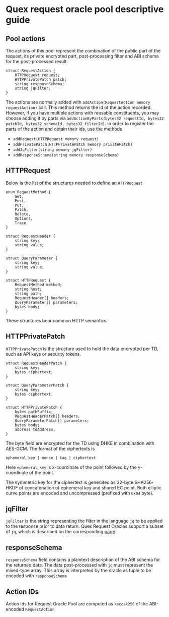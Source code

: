 # Quex request oracle pool descriptive guide

## Pool actions

The actions of this pool represent the combination of the public part of the
request, its private encrypted part, post-processing filter and ABI schema for the post-processed result:

```solidity
struct RequestAction {
    HTTPRequest request;
    HTTPPrivatePatch patch;
    string responseSchema;
    string jqFilter;
}
```

The actions are normally added with `addAction(RequestAction memory requestAction)` call. This method returns the id of the
action recorded. However, if you have multiple actions with reusable constituents, you may choose adding it by parts via
`addActionByParts(bytes32 requestId, bytes32 patchId, bytes32 schemaId, bytes32 filterId)`. In order to register the
parts of the action and obtain their ids, use the methods
+ `addRequest(HTTPRequest memory request)`
+ `addPrivatePatch(HTTPPrivatePatch memory privatePatch)`
+ `addJqFilter(string memory jqFilter)`
+ `addResponseSchema(string memory responseSchema)`

## HTTPRequest

Below is the list of the structures needed to define an `HTTPRequest`
```solidity
enum RequestMethod {
    Get,
    Post,
    Put,
    Patch,
    Delete,
    Options,
    Trace
}

struct RequestHeader {
    string key;
    string value;
}

struct QueryParameter {
    string key;
    string value;
}

struct HTTPRequest {
    RequestMethod method;
    string host;
    string path;
    RequestHeader[] headers;
    QueryParameter[] parameters;
    bytes body;
}
```
These structures bear common HTTP semantics

## HTTPPrivatePatch

`HTTPPrivatePatch` is the structure used to hold the data encrypted per TD, such as API keys or security tokens.

```solidity
struct RequestHeaderPatch {
    string key;
    bytes ciphertext;
}

struct QueryParameterPatch {
    string key;
    bytes ciphertext;
}

struct HTTPPrivatePatch {
    bytes pathSuffix;
    RequestHeaderPatch[] headers;
    QueryParameterPatch[] parameters;
    bytes body;
    address tdAddress;
}
```
The byte field are encrypted for the TD using DHKE in combination with AES-GCM. The format of the ciphertexts is
```
ephemeral_key | nonce | tag | ciphertext
```

Here `ephemeral_key` is x-coordinate of the point followed by the y-coordinate of the point.

The symmetric key for the ciphertext is generated as 32-byte SHA256-HKDF of concatenation of ephemeral key and shared EC point.
Both elliptic curve points are encoded and uncompressed (prefixed with `0x04` byte).

## jqFilter

`jqFilter` is the string representing the filter in the language `jq` to be applied to the response prior to data return. Quex Request
Oracles support a subset of `jq`, which is described on the corresponding [page](jq_subset.md)

## responseSchema

`responseSchema` field contains a plaintext description of the ABI schema for the returned data. The data post-processed
with `jq` must represent the mixed-type array. This array is interpreted by the oracle as tuple to be encoded with
`responseSchema`

## Action IDs

Action Ids for Request Oracle Pool are computed as `keccak256` of the ABI-encoded `RequestAction`
